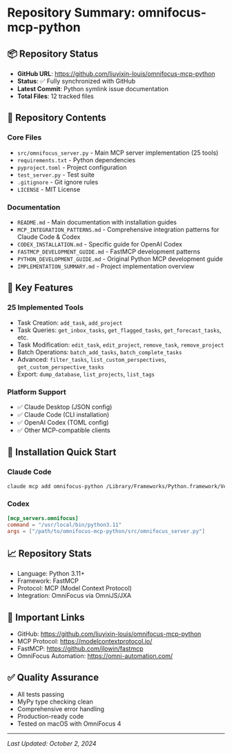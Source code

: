 # Repository Summary: omnifocus-mcp-python

## 📦 Repository Status
- **GitHub URL**: https://github.com/liuyixin-louis/omnifocus-mcp-python
- **Status**: ✅ Fully synchronized with GitHub
- **Latest Commit**: Python symlink issue documentation
- **Total Files**: 12 tracked files

## 📁 Repository Contents

### Core Files
- `src/omnifocus_server.py` - Main MCP server implementation (25 tools)
- `requirements.txt` - Python dependencies
- `pyproject.toml` - Project configuration
- `test_server.py` - Test suite
- `.gitignore` - Git ignore rules
- `LICENSE` - MIT License

### Documentation
- `README.md` - Main documentation with installation guides
- `MCP_INTEGRATION_PATTERNS.md` - Comprehensive integration patterns for Claude Code & Codex
- `CODEX_INSTALLATION.md` - Specific guide for OpenAI Codex
- `FASTMCP_DEVELOPMENT_GUIDE.md` - FastMCP development patterns
- `PYTHON_DEVELOPMENT_GUIDE.md` - Original Python MCP development guide
- `IMPLEMENTATION_SUMMARY.md` - Project implementation overview

## 🚀 Key Features

### 25 Implemented Tools
- Task Creation: `add_task`, `add_project`
- Task Queries: `get_inbox_tasks`, `get_flagged_tasks`, `get_forecast_tasks`, etc.
- Task Modification: `edit_task`, `edit_project`, `remove_task`, `remove_project`
- Batch Operations: `batch_add_tasks`, `batch_complete_tasks`
- Advanced: `filter_tasks`, `list_custom_perspectives`, `get_custom_perspective_tasks`
- Export: `dump_database`, `list_projects`, `list_tags`

### Platform Support
- ✅ Claude Desktop (JSON config)
- ✅ Claude Code (CLI installation)
- ✅ OpenAI Codex (TOML config)
- ✅ Other MCP-compatible clients

## 🔧 Installation Quick Start

### Claude Code
```bash
claude mcp add omnifocus-python /Library/Frameworks/Python.framework/Versions/3.11/bin/python3 /path/to/omnifocus-mcp-python/src/omnifocus_server.py
```

### Codex
```toml
[mcp_servers.omnifocus]
command = "/usr/local/bin/python3.11"
args = ["/path/to/omnifocus-mcp-python/src/omnifocus_server.py"]
```

## 📈 Repository Stats
- Language: Python 3.11+
- Framework: FastMCP
- Protocol: MCP (Model Context Protocol)
- Integration: OmniFocus via OmniJS/JXA

## 🔗 Important Links
- GitHub: https://github.com/liuyixin-louis/omnifocus-mcp-python
- MCP Protocol: https://modelcontextprotocol.io/
- FastMCP: https://github.com/jlowin/fastmcp
- OmniFocus Automation: https://omni-automation.com/

## ✅ Quality Assurance
- All tests passing
- MyPy type checking clean
- Comprehensive error handling
- Production-ready code
- Tested on macOS with OmniFocus 4

---
*Last Updated: October 2, 2024*